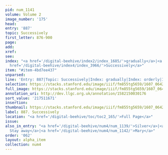 ```yaml
---
pid: num_1141
volume: Volume 2
image_number: '175'
head:
entry: '887'
topic: Successively
first_letter: 876-900
page:
add:
xref:
see:
index: "<a href='/digital-beehive/index2/index_1685/'>gradually</a>|<a href='/digital-beehive/index4/index_2821/'>orderly</a>|<a
  href='/digital-beehive/index4/index_3966/'>Successively</a>"
item: "#item-4bd7ee437"
unparsed:
line: 'Entry: 887|Topic: Successively|Index: gradually|Index: orderly|Index: Successively|#item-4bd7ee437'
selection: https://stacks.stanford.edu/image/iiif/fm855tg5659/1607_0642/422,1671,2812,312/full/0/default.jpg
full_image: https://stacks.stanford.edu/image/iiif/fm855tg5659/1607_0642/full/full/0/default.jpg
annotation_uri: http://dev.llgc.org.uk/annotation/1582150030176
sort_value: '217511671'
insertion:
thumbnail: https://stacks.stanford.edu/image/iiif/fm855tg5659/1607_0642/422,1671,600,180/250,/0/default.jpg
label: 887. Successively
location: "<a href='/digital-beehive/toc/toc2_165/'>Full Page</a>"
issue:
also_in_entry: "<a href='/digital-beehive/num4/num_1139/'>Silver</a>|<a href='/digital-beehive/num4/num_1140/'>To
  Stay away</a>|<a href='/digital-beehive/num4/num_1142/'>Mary</a>"
order: '062'
layout: alpha_item
collection: num4
---
```

